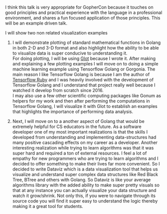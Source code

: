I  think this talk is very appropriate for GopherCon because it touches on good principles and practical experience with the language in a professional environment, and shares a fun focused application of those principles. This will be an example driven talk.       

I will show  two non related visualization examples

1. I will demonstrate plotting of standard mathematical functions in Golang in both 2-D and 3-D format and also highlight how the ability to be able to visualize data is super conducive to understanding it.                           
 For doing plotting, I will be using [Glot](http://github.com/arafatk/glot) because I wrote it. After making and explaining a few plotting examples I will move on to doing a simple machine learning example using Tensorflow Golang or Gorgonia. The main reason I like Tensorflow Golang is because I am the author of [Tensorflow Ruby](https://github.com/somaticio/tensorflow.rb) and I was heavily involved with the development of Tensorflow Golang and I understand that project really well because I watched it develop from scratch since 2016.       
  I may also use a few other scientific computing packages like Gonum as helpers for my work and then after performing the computations in Tensorflow Golang, I will visualize it with Glot to establish an examples that highlights the importance of performing data analysis.

2. Next, I will move on to a another aspect of Golang that would be extremely helpful for CS educators in the future. As a software developer one of my most important realizations is that the skills I developed from understanding and implementing data-structures had many positive cascading effects on my career as a developer. Another interesting realization while trying to learn algorithms was that it was super hard and required a ton of external resources. I feel a lot of empathy for new programmers who are trying to learn algorithms and I decided to offer something to make their lives far more convenient. So I decided to write Dataviz which is a data visualization tool that helps us visualize and understand super complex data structures like Red Black Tree, BTree and others with Golang. So Dataviz is like your average algorithms library with the added ability to make super pretty visuals so that at any instance you can actually visualize your data  structure and watch it grow/shrink. Not only this, if you were to navigate through its source code you will find it super easy to understand the logic thereby making it a great tool for students.
